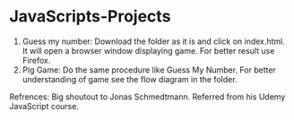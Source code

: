 # JavaScripts-Projects

1) Guess my number: Download the folder as it is and click on index.html. It will open a browser window displaying game. For better result use Firefox.
2) Pig Game: Do the same procedure like Guess My Number. For better understanding of game see the flow diagram in the folder.


Refrences:
Big shoutout to Jonas Schmedtmann. Referred from his Udemy JavaScript course.  
